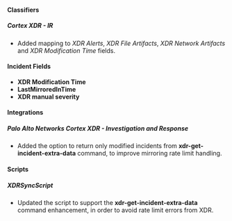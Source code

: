 
#### Classifiers
##### Cortex XDR - IR
- Added mapping to *XDR Alerts*, *XDR File Artifacts*, *XDR Network Artifacts* and *XDR Modification Time* fields.

#### Incident Fields
- **XDR Modification Time**
- **LastMirroredInTime**
- **XDR manual severity**

#### Integrations
##### Palo Alto Networks Cortex XDR - Investigation and Response
- Added the option to return only modified incidents from **xdr-get-incident-extra-data** command, to improve mirroring rate limit handling. 

#### Scripts
##### XDRSyncScript
- Updated the script to support the **xdr-get-incident-extra-data** command enhancement, in order to avoid rate limit errors from XDR.
